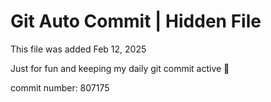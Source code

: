 # Git Auto Commit | Hidden File

This file was added Feb 12, 2025

Just for fun and keeping my daily git commit active 🤪

commit number: 807175
